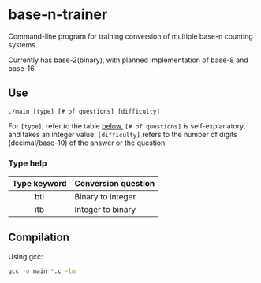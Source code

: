 # base-n-trainer

Command-line program for training conversion of multiple base-n counting systems. 

Currently has base-2(binary), with planned implementation of base-8 and base-16.

## Use

```
./main [type] [# of questions] [difficulty]
```

For `[type]`, refer to the table <a href="#type-help">below.</a>
`[# of questions]` is self-explanatory, and takes an integer value. 
`[difficulty]` refers to the number of digits (decimal/base-10) of the answer or the question.

### Type help
| Type keyword | Conversion question |
| :----------: | ------------------- |
| bti          | Binary to integer   |
| itb          | Integer to binary   |

## Compilation

Using gcc:

```bash
gcc -o main *.c -lm
```